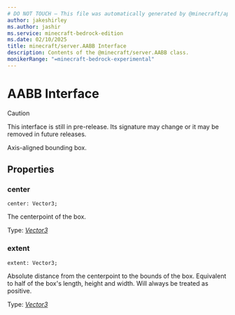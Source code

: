 ```yaml
---
# DO NOT TOUCH — This file was automatically generated by @minecraft/api-docs-generator, to report problems file an issue at https://github.com/Mojang/minecraft-scripting-libraries
author: jakeshirley
ms.author: jashir
ms.service: minecraft-bedrock-edition
ms.date: 02/10/2025
title: minecraft/server.AABB Interface
description: Contents of the @minecraft/server.AABB class.
monikerRange: "=minecraft-bedrock-experimental"
---
```

# AABB Interface

> [!CAUTION]
> This interface is still in pre-release.  Its signature may change or it may be removed in future releases.

Axis-aligned bounding box.

## Properties

### **center**
`center: Vector3;`

The centerpoint of the box.

Type: [*Vector3*](Vector3.md)

### **extent**
`extent: Vector3;`

Absolute distance from the centerpoint to the bounds of the box. Equivalent to half of the box's length, height and width. Will always be treated as positive.

Type: [*Vector3*](Vector3.md)
